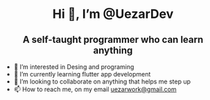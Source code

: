 <h1 align="center">Hi 👋, I’m @UezarDev</h1>
<h2 align="center">A self-taught programmer who can learn anything</h2>

- 👀 I’m interested in Desing and programing
- 🌱 I’m currently learning flutter app development
- 💞️ I’m looking to collaborate on anything that helps me step up
- 📫 How to reach me, on my email uezarwork@gmail.com

<!---
UezarDev/UezarDev is a ✨ special ✨ repository because its `README.md` (this file) appears on your GitHub profile.
You can click the Preview link to take a look at your changes.
--->
